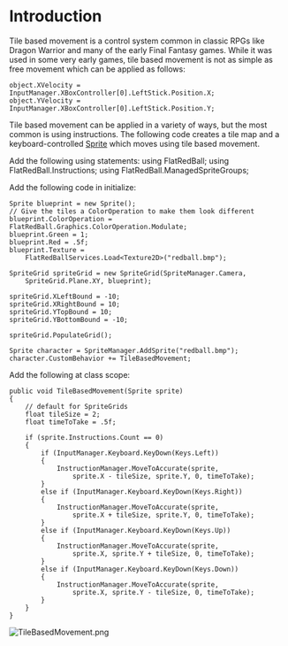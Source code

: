 # Introduction

Tile based movement is a control system common in classic RPGs like Dragon Warrior and many of the early Final Fantasy games. While it was used in some very early games, tile based movement is not as simple as free movement which can be applied as follows:

```
object.XVelocity = InputManager.XBoxController[0].LeftStick.Position.X;
object.YVelocity = InputManager.XBoxController[0].LeftStick.Position.Y;
```

Tile based movement can be applied in a variety of ways, but the most common is using instructions. The following code creates a tile map and a keyboard-controlled [Sprite](../../../frb/docs/index.php) which moves using tile based movement.

Add the following using statements: using FlatRedBall; using FlatRedBall.Instructions; using FlatRedBall.ManagedSpriteGroups;

Add the following code in initialize:

```
Sprite blueprint = new Sprite();
// Give the tiles a ColorOperation to make them look different
blueprint.ColorOperation = FlatRedBall.Graphics.ColorOperation.Modulate;
blueprint.Green = 1;
blueprint.Red = .5f;
blueprint.Texture =
    FlatRedBallServices.Load<Texture2D>("redball.bmp");

SpriteGrid spriteGrid = new SpriteGrid(SpriteManager.Camera,
    SpriteGrid.Plane.XY, blueprint);

spriteGrid.XLeftBound = -10;
spriteGrid.XRightBound = 10;
spriteGrid.YTopBound = 10;
spriteGrid.YBottomBound = -10;

spriteGrid.PopulateGrid();

Sprite character = SpriteManager.AddSprite("redball.bmp");
character.CustomBehavior += TileBasedMovement;
```

Add the following at class scope:

```
public void TileBasedMovement(Sprite sprite)
{
    // default for SpriteGrids
    float tileSize = 2;
    float timeToTake = .5f;

    if (sprite.Instructions.Count == 0)
    {
        if (InputManager.Keyboard.KeyDown(Keys.Left))
        {
            InstructionManager.MoveToAccurate(sprite,
                sprite.X - tileSize, sprite.Y, 0, timeToTake);
        }
        else if (InputManager.Keyboard.KeyDown(Keys.Right))
        {
            InstructionManager.MoveToAccurate(sprite,
                sprite.X + tileSize, sprite.Y, 0, timeToTake);
        }
        else if (InputManager.Keyboard.KeyDown(Keys.Up))
        {
            InstructionManager.MoveToAccurate(sprite,
                sprite.X, sprite.Y + tileSize, 0, timeToTake);
        }
        else if (InputManager.Keyboard.KeyDown(Keys.Down))
        {
            InstructionManager.MoveToAccurate(sprite,
                sprite.X, sprite.Y - tileSize, 0, timeToTake);
        }
    }
}
```

![TileBasedMovement.png](../../../media/migrated\_media-TileBasedMovement.png)
